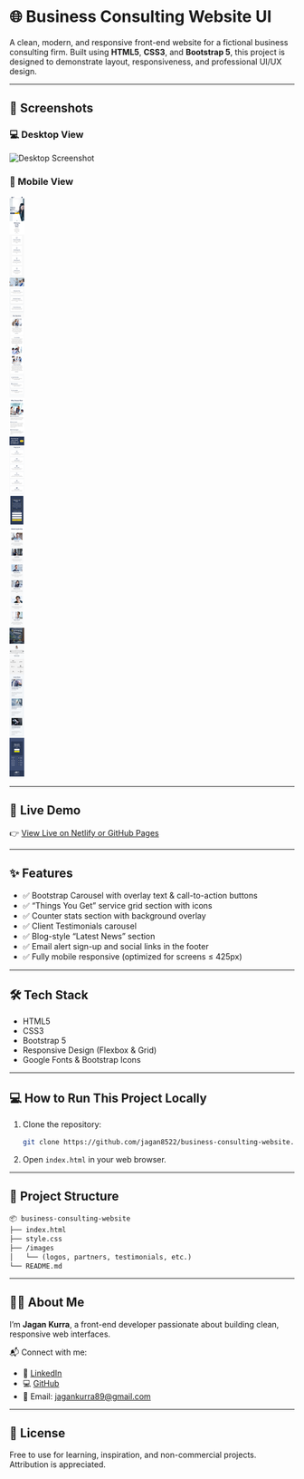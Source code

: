
# 🌐 Business Consulting Website UI

A clean, modern, and responsive front-end website for a fictional business consulting firm. Built using **HTML5**, **CSS3**, and **Bootstrap 5**, this project is designed to demonstrate layout, responsiveness, and professional UI/UX design.

---

## 📸 Screenshots

### 💻 Desktop View  
![Desktop Screenshot](https://github.com/jagan8522/project-Elixir/blob/main/Desktop%20view.png)

### 📱 Mobile View  
![Mobile Screenshot](https://github.com/jagan8522/project-Elixir/blob/main/Mobile%20view.png)

---

## 🔗 Live Demo  
👉 [View Live on Netlify or GitHub Pages](https://jagan8522.github.io/project-Elixir/)

---

## ✨ Features

- ✅ Bootstrap Carousel with overlay text & call-to-action buttons  
- ✅ “Things You Get” service grid section with icons  
- ✅ Counter stats section with background overlay  
- ✅ Client Testimonials carousel  
- ✅ Blog-style “Latest News” section  
- ✅ Email alert sign-up and social links in the footer  
- ✅ Fully mobile responsive (optimized for screens ≤ 425px)

---

## 🛠️ Tech Stack

- HTML5  
- CSS3  
- Bootstrap 5  
- Responsive Design (Flexbox & Grid)  
- Google Fonts & Bootstrap Icons  

---

## 💻 How to Run This Project Locally

1. Clone the repository:
   ```bash
   git clone https://github.com/jagan8522/business-consulting-website.git
   ```
2. Open `index.html` in your web browser.

---

## 📁 Project Structure

```
📦 business-consulting-website
├── index.html
├── style.css
├── /images
│   └── (logos, partners, testimonials, etc.)
└── README.md
```

---

## 🙋‍♂️ About Me

I’m **Jagan Kurra**, a front-end developer passionate about building clean, responsive web interfaces.

📬 Connect with me:  
- 💼 [LinkedIn](https://www.linkedin.com/in/jagan-kurra-a5a379242/)  
- 💻 [GitHub](https://github.com/jagan8522)  
- 📧 Email: jagankurra89@gmail.com  

---

## 📄 License

Free to use for learning, inspiration, and non-commercial projects. Attribution is appreciated.
   
